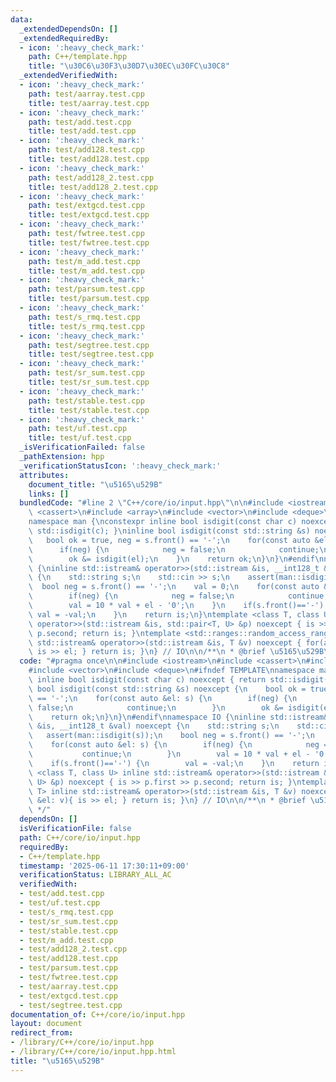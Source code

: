 ```yaml
---
data:
  _extendedDependsOn: []
  _extendedRequiredBy:
  - icon: ':heavy_check_mark:'
    path: C++/template.hpp
    title: "\u30C6\u30F3\u30D7\u30EC\u30FC\u30C8"
  _extendedVerifiedWith:
  - icon: ':heavy_check_mark:'
    path: test/aarray.test.cpp
    title: test/aarray.test.cpp
  - icon: ':heavy_check_mark:'
    path: test/add.test.cpp
    title: test/add.test.cpp
  - icon: ':heavy_check_mark:'
    path: test/add128.test.cpp
    title: test/add128.test.cpp
  - icon: ':heavy_check_mark:'
    path: test/add128_2.test.cpp
    title: test/add128_2.test.cpp
  - icon: ':heavy_check_mark:'
    path: test/extgcd.test.cpp
    title: test/extgcd.test.cpp
  - icon: ':heavy_check_mark:'
    path: test/fwtree.test.cpp
    title: test/fwtree.test.cpp
  - icon: ':heavy_check_mark:'
    path: test/m_add.test.cpp
    title: test/m_add.test.cpp
  - icon: ':heavy_check_mark:'
    path: test/parsum.test.cpp
    title: test/parsum.test.cpp
  - icon: ':heavy_check_mark:'
    path: test/s_rmq.test.cpp
    title: test/s_rmq.test.cpp
  - icon: ':heavy_check_mark:'
    path: test/segtree.test.cpp
    title: test/segtree.test.cpp
  - icon: ':heavy_check_mark:'
    path: test/sr_sum.test.cpp
    title: test/sr_sum.test.cpp
  - icon: ':heavy_check_mark:'
    path: test/stable.test.cpp
    title: test/stable.test.cpp
  - icon: ':heavy_check_mark:'
    path: test/uf.test.cpp
    title: test/uf.test.cpp
  _isVerificationFailed: false
  _pathExtension: hpp
  _verificationStatusIcon: ':heavy_check_mark:'
  attributes:
    document_title: "\u5165\u529B"
    links: []
  bundledCode: "#line 2 \"C++/core/io/input.hpp\"\n\n#include <iostream>\n#include\
    \ <cassert>\n#include <array>\n#include <vector>\n#include <deque>\n#ifndef TEMPLATE\n\
    namespace man {\nconstexpr inline bool isdigit(const char c) noexcept { return\
    \ std::isdigit(c); }\ninline bool isdigit(const std::string &s) noexcept {\n \
    \   bool ok = true, neg = s.front() == '-';\n    for(const auto &el: s) {\n  \
    \      if(neg) {\n            neg = false;\n            continue;\n        }\n\
    \        ok &= isdigit(el);\n    }\n    return ok;\n}\n}\n#endif\nnamespace IO\
    \ {\ninline std::istream& operator>>(std::istream &is, __int128_t &val) noexcept\
    \ {\n    std::string s;\n    std::cin >> s;\n    assert(man::isdigit(s));\n  \
    \  bool neg = s.front() == '-';\n    val = 0;\n    for(const auto &el: s) {\n\
    \        if(neg) {\n            neg = false;\n            continue;\n        }\n\
    \        val = 10 * val + el - '0';\n    }\n    if(s.front()=='-') {\n       \
    \ val = -val;\n    }\n    return is;\n}\ntemplate <class T, class U> inline std::istream&\
    \ operator>>(std::istream &is, std::pair<T, U> &p) noexcept { is >> p.first >>\
    \ p.second; return is; }\ntemplate <std::ranges::random_access_range T> inline\
    \ std::istream& operator>>(std::istream &is, T &v) noexcept { for(auto &el: v){\
    \ is >> el; } return is; }\n} // IO\n\n/**\n * @brief \u5165\u529B\n */\n"
  code: "#pragma once\n\n#include <iostream>\n#include <cassert>\n#include <array>\n\
    #include <vector>\n#include <deque>\n#ifndef TEMPLATE\nnamespace man {\nconstexpr\
    \ inline bool isdigit(const char c) noexcept { return std::isdigit(c); }\ninline\
    \ bool isdigit(const std::string &s) noexcept {\n    bool ok = true, neg = s.front()\
    \ == '-';\n    for(const auto &el: s) {\n        if(neg) {\n            neg =\
    \ false;\n            continue;\n        }\n        ok &= isdigit(el);\n    }\n\
    \    return ok;\n}\n}\n#endif\nnamespace IO {\ninline std::istream& operator>>(std::istream\
    \ &is, __int128_t &val) noexcept {\n    std::string s;\n    std::cin >> s;\n \
    \   assert(man::isdigit(s));\n    bool neg = s.front() == '-';\n    val = 0;\n\
    \    for(const auto &el: s) {\n        if(neg) {\n            neg = false;\n \
    \           continue;\n        }\n        val = 10 * val + el - '0';\n    }\n\
    \    if(s.front()=='-') {\n        val = -val;\n    }\n    return is;\n}\ntemplate\
    \ <class T, class U> inline std::istream& operator>>(std::istream &is, std::pair<T,\
    \ U> &p) noexcept { is >> p.first >> p.second; return is; }\ntemplate <std::ranges::random_access_range\
    \ T> inline std::istream& operator>>(std::istream &is, T &v) noexcept { for(auto\
    \ &el: v){ is >> el; } return is; }\n} // IO\n\n/**\n * @brief \u5165\u529B\n\
    \ */"
  dependsOn: []
  isVerificationFile: false
  path: C++/core/io/input.hpp
  requiredBy:
  - C++/template.hpp
  timestamp: '2025-06-11 17:30:11+09:00'
  verificationStatus: LIBRARY_ALL_AC
  verifiedWith:
  - test/add.test.cpp
  - test/uf.test.cpp
  - test/s_rmq.test.cpp
  - test/sr_sum.test.cpp
  - test/stable.test.cpp
  - test/m_add.test.cpp
  - test/add128_2.test.cpp
  - test/add128.test.cpp
  - test/parsum.test.cpp
  - test/fwtree.test.cpp
  - test/aarray.test.cpp
  - test/extgcd.test.cpp
  - test/segtree.test.cpp
documentation_of: C++/core/io/input.hpp
layout: document
redirect_from:
- /library/C++/core/io/input.hpp
- /library/C++/core/io/input.hpp.html
title: "\u5165\u529B"
---
```

